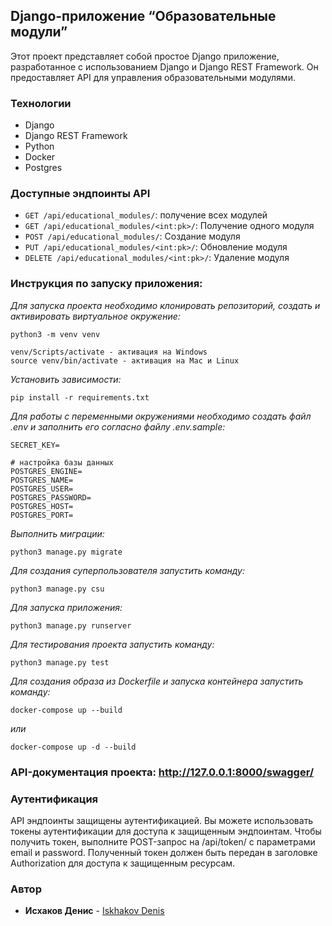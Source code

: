 ## Django-приложение “Образовательные модули”

Этот проект представляет собой простое Django приложение, разработанное с использованием Django и Django REST Framework.
Он предоставляет API для управления образовательными модулями.

### Технологии

- Django
- Django REST Framework
- Python
- Docker
- Postgres

### Доступные эндпоинты API

* `GET /api/educational_modules/`: получение всех модулей
* `GET /api/educational_modules/<int:pk>/`: Получение одного модуля
* `POST /api/educational_modules/`: Создание модуля
* `PUT /api/educational_modules/<int:pk>/`: Обновление модуля
* `DELETE /api/educational_modules/<int:pk>/`: Удаление модуля

### Инструкция по запуску приложения:
_Для запуска проекта необходимо клонировать репозиторий, создать и активировать виртуальное окружение:_
```
python3 -m venv venv

venv/Scripts/activate - активация на Windows
source venv/bin/activate - активация на Mac и Linux
```
_Установить зависимости:_
```
pip install -r requirements.txt
```
_Для работы с переменными окружениями необходимо создать файл .env и заполнить его согласно файлу .env.sample:_
```
SECRET_KEY=

# настройка базы данных
POSTGRES_ENGINE=
POSTGRES_NAME=
POSTGRES_USER=
POSTGRES_PASSWORD=
POSTGRES_HOST=
POSTGRES_PORT=
```
_Выполнить миграции:_
```
python3 manage.py migrate
```
_Для создания суперпользователя запустить команду:_
```
python3 manage.py csu
```
_Для запуска приложения:_
```
python3 manage.py runserver
```
_Для тестирования проекта запустить команду:_
```
python3 manage.py test
```
_Для создания образа из Dockerfile и запуска контейнера запустить команду:_
```
docker-compose up --build
```
_или_
```
docker-compose up -d --build
```
### API-документация проекта: http://127.0.0.1:8000/swagger/

### Аутентификация

API эндпоинты защищены аутентификацией. Вы можете использовать токены аутентификации для доступа к защищенным
эндпоинтам. Чтобы получить токен, выполните POST-запрос на /api/token/ с параметрами email и password. Полученный
токен должен быть передан в заголовке Authorization для доступа к защищенным ресурсам.

### Автор

* **Исхаков Денис** - [Iskhakov Denis](https://github.com/denimani)
